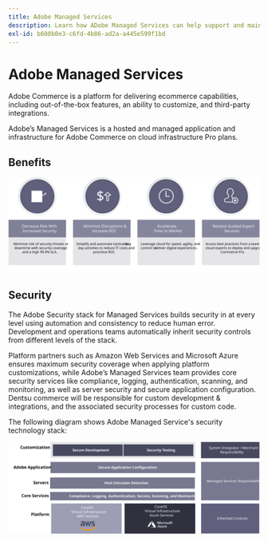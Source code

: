 ```yaml
---
title: Adobe Managed Services
description: Learn how ADobe Managed Services can help support and maintain your Adobe Commerce implementation.
exl-id: b600b0e3-c6fd-4b86-ad2a-a445e599f1bd
---
```

# Adobe Managed Services

Adobe Commerce is a platform for delivering ecommerce capabilities, including out-of-the-box features, an ability to customize, and third-party integrations.

Adobe’s Managed Services is a hosted and managed application and infrastructure for Adobe Commerce on cloud infrastructure Pro plans.

## Benefits

![Infographic showing benefits of Adobe Managed Services](../../assets/playbooks/managed-services-benefits.svg)

## Security

The Adobe Security stack for Managed Services builds security in at every level using automation and consistency to reduce human error. Development and operations teams automatically inherit security controls from different levels of the stack.

Platform partners such as Amazon Web Services and Microsoft Azure ensures maximum security coverage when applying platform customizations, while Adobe’s Managed Services team provides core security services like compliance, logging, authentication, scanning, and monitoring, as well as server security and secure application configuration. Dentsu commerce will be responsible for custom development & integrations, and the associated security processes for custom code.

The following diagram shows Adobe Managed Service's security technology stack:

![Diagram showing ADobe Managed Services security stack](../../assets/playbooks/managed-services-security-stack.svg)
